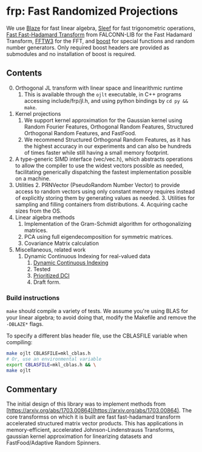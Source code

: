 # frp: Fast Randomized Projections
We use [Blaze](https://bitbucket.org/blaze-lib) for fast linear algebra, [Sleef](https://github.com/shibatch/sleef) for fast trigonometric operations,
[Fast Fast-Hadamard Transform](https://github.com/dnbaker/FFHT) from FALCONN-LIB for the Fast Hadamard Transform, [FFTW3](http://fftw.org/) for the FFT, and [boost](https://github.com/boostorg) for
special functions and random number generators. Only required boost headers are provided as submodules and no installation of boost is required.

## Contents
0. Orthogonal JL transform with linear space and linearithmic runtime
    1. This is available through the `ojlt` executable, in C++ programs accessing include/frp/jl.h, and using python bindings by `cd py && make`.
1. Kernel projections
    1. We support kernel approximation for the Gaussian kernel using Random Fourier Features, Orthogonal Random Features, Structured Orthogonal Random Features, and FastFood.
    2. We recommend Structured Orthogonal Random Features, as it has the highest accuracy in our experiments and can also be hundreds of times faster while still having a small memory footprint.
2. A type-generic SIMD interface (vec/vec.h), which abstracts operations to allow the compiler to use the widest vectors possible as needed, facilitating generically dispatching the fastest implementation possible on a machine.
3. Utilities
    2. PRNVector (PseudoRandom Number Vector) to provide access to random vectors using only constant memory requires instead of explicitly storing them by generating values as needed.
    3. Utilities for sampling and filling containers from distributions.
    4. Acquiring cache sizes from the OS.
4. Linear algebra methods
    1. Implementation of the Gram-Schmidt algorithm for orthogonalizing matrices.
    2. PCA using full eigendecomposition for symmetric matrices.
    3. Covariance Matrix calculation
5. Miscellaneous, related work
    1. Dynamic Continuous Indexing for real-valued data
        1. [Dynamic Continuous Indexing](https://arxiv.org/abs/1512.00442)
          1. Tested
        2. [Prioritized DCI](https://arxiv.org/abs/1703.00440)
          2. Draft form.

### Build instructions

`make` should compile a variety of tests.
We assume you're using BLAS for your linear algebra; to avoid doing that, modify the Makefile and remove the `-DBLAZE*` flags.

To specify a different blas header file, use the CBLASFILE variable when compiling:
```bash
make ojlt CBLASFILE=mkl_cblas.h
# Or, use an environmental variable
export CBLASFILE=mkl_cblas.h && \
make ojlt
```

        

## Commentary

The initial design of this library was to implement methods from [https://arxiv.org/abs/1703.00864](https://arxiv.org/abs/1703.00864). The core transformss on which it is built are fast fast-hadamard transform accelerated structured matrix vector products. This has applications in memory-efficient, accelerated Johnson-Lindenstrauss Transforms, gaussian kernel approximation for linearizing datasets and FastFood/Adaptive Random Spinners.
